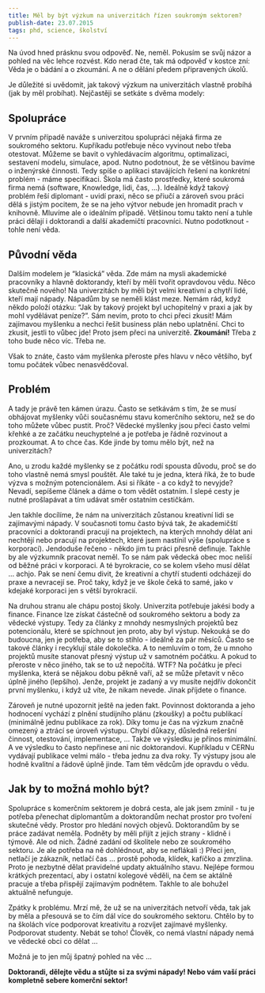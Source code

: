 ```yaml
---
title: Měl by být výzkum na univerzitách řízen soukromým sektorem?
publish-date: 23.07.2015
tags: phd, science, školství
---
```

Na úvod hned prásknu svou odpověď. Ne, neměl. Pokusím se svůj názor a pohled na věc lehce rozvést. Kdo nerad čte, tak má odpověď v kostce zní: Věda je o bádání a o zkoumání. A ne o dělání předem připravených úkolů.

Je důležité si uvědomit, jak takový výzkum na univerzitách vlastně probíhá (jak by měl probíhat). Nejčastěji se setkáte s dvěma modely:

## Spolupráce

V prvním případě naváže s univerzitou spolupráci nějaká firma ze soukromého sektoru. Kupříkadu potřebuje něco vyvinout nebo třeba otestovat. Můžeme se bavit o vyhledávacím algoritmu, optimalizaci, sestavení modelu, simulace, apod. Nutno podotnout, že se většinou bavíme o inženýrské činnosti. Tedy spíše o aplikaci stavájících řešení na konkrétní problém - máme specifikaci. Škola má často prostředky, které soukromá firma nemá (software, Knowledge, lidi, čas, ...). Ideálně když takový problém řeší diplomant - uvidí praxi, něco se přiučí a zároveň svou práci dělá s jistým pocitem, že se na jeho výtvor nebude jen hromadit prach v knihovně. Mluvíme ale o ideálním případě. Většinou tomu takto není a tuhle práci dělají i doktorandi a další akademičtí pracovníci. Nutno podotknout - tohle není věda.

## Původní věda

Dalším modelem je “klasická” věda. Zde mám na mysli akademické pracovníky a hlavně doktorandy, kteří by měli tvořit opravdovou vědu. Něco skutečně nového! Na univerzitách by měli být velmi kreativní a chytří lidé, kteří mají nápady. Nápadům by se neměli klást meze. Nemám rád, když někdo položí otázku: “Jak by takový projekt byl uchopitelný v praxi a jak by mohl vydělávat peníze?”. Sám nevím, proto to chci přeci zkusit! Mám zajímavou myšlenku a nechci řešit business plán nebo uplatnění. Chci to zkusit, jestli to vůbec jde! Proto jsem přeci na univerzitě. **Zkoumání!** Třeba z toho bude něco víc. Třeba ne.

Však to znáte, často vám myšlenka přeroste přes hlavu v něco většího, byť tomu počátek vůbec nenasvědčoval.

## Problém

A tady je právě ten kámen úrazu. Často se setkávám s tím, že se musí obhájovat myšlenky vůči současnému stavu komerčního sektoru, než se do toho můžete vůbec pustit. Proč? Vědecké myšlenky jsou přeci často velmi křehké a ze začátku neuchyptelné a je potřeba je řádně rozvinout a prozkoumat. A to chce čas. Kde jinde by tomu mělo být, než na univerzitách?

Ano, u zrodu každé myšlenky se z počátku rodí spousta důvodu, proč se do toho vlastně nemá smysl pouštět. Ale také tu je jedna, která říká, že to bude výzva s možným potencionálem. Asi si říkáte - a co když to nevyjde? Nevadí, sepíšeme článek a dáme o tom vědět ostatním. I slepé cesty je nutné prošlapávat a tím udávat směr ostatním cestičkám.

Jen takhle docílíme, že nám na univerzitách zůstanou kreativní lidi se zajímavými nápady. V současnoti tomu často bývá tak, že akademičští pracovníci a doktorandi pracují na projektech, na kterých mnohdy dělat ani nechtějí nebo pracují na projektech, které jsem nastínil výše (spolupráce s korporací). Jendoduše řečeno - někdo jim tu práci přesně definuje. Takhle by ale výzkumník pracovat neměl. To se nám pak vědecká obec moc neliší od běžné práci v korporaci. A té byrokracie, co se kolem všeho musí dělat … achjo. Pak se není čemu divit, že kreativní a chytří studenti odcházejí do praxe a nevracejí se. Proč taky, když je ve škole čeká to samé, jako v kdejaké korporaci jen s větší byrokracií.

Na druhou stranu ale chápu postoj školy. Univerzita potřebuje jakési body a finance. Finance lze získat částečně od soukromého sektoru a body za vědecké výstupy. Tedy za články z mnohdy nesmyslných projektů bez potencionálu, které se spíchnout jen proto, aby byl výstup. Nekouká se do budoucna, jen je potřeba, aby se to stihlo - ideálně za pár měsíců. Často se takové články i recyklují stále dokolečka. A to nemluvím o tom, že u mnoho projektů musíte stanovat přesný výstup už v samotném počátku. A pokud to přeroste v něco jiného, tak se to už nepočítá. WTF? Na počátku je přeci myšlenka, která se nějakou dobu pěkně vaří, až se může přetavit v něco úplně jiného (lepšího). Jenže, projekt je zadaný a vy musíte nejdřív dokončit první myšlenku, i když už víte, že nikam nevede. Jinak příjdete o finance.

Zároveň je nutné upozornit ještě na jeden fakt. Povinnost doktoranda a jeho hodnocení vychází z plnění studijního plánu (zkoušky) a počtu publikací (minimálně jednu publikace za rok). Díky tomu je čas na výzkum značně omezený a ztrácí se úroveň výstupu. Chybí důkazy, důsledná rešeršní činnost, otestování, implementace, … Takže ve výsledku je přínos minimální. A ve výsledku to často nepřinese ani nic doktorandovi. Kupříkladu v CERNu vydávají publikace velmi málo - třeba jednu za dva roky. Ty výstupy jsou ale hodně kvalitní a řádově úplně jinde. Tam těm vědcům jde opravdu o vědu.

## Jak by to možná mohlo být?

Spolupráce s komerčním sektorem je dobrá cesta, ale jak jsem zmínil - tu je potřeba přenechat diplomantům a doktorandům nechat prostor pro tvoření skutečné vědy. Prostor pro hledání nových objevů. Doktorandům by se práce zadávat neměla. Podněty by měli přijít z jejich strany - klidně i týmově. Ale od nich. Žádné zadání od školitele nebo ze soukromého sektoru. Je ale potřeba na ně dohlédnout, aby se neflákali :) Přeci jen, netlačí je zákazník, netlačí čas … prostě pohoda, klídek, kafíčko a zmrzlina. Proto je nezbytné dělat pravidelné updaty aktuálního stavu. Nejlépe formou krátkých prezentací, aby i ostatní kolegové věděli, na čem se aktálně pracuje a třeba přispějí zajímavým podnětem. Takhle to ale bohužel aktuálně nefunguje.

Zpátky k problému. Mrzí mě, že už se na univerzitách netvoří věda, tak jak by měla a přesouvá se to čím dál více do soukromého sektoru. Chtělo by to na školách více podporovat kreativitu a rozvíjet zajímavé myšlenky. Podporovat studenty. Nebát se toho! Člověk, co nemá vlastní nápady nemá ve vědecké obci co dělat …

Možná je to jen můj špatný pohled na věc …

**Doktorandi, dělejte vědu a stůjte si za svými nápady! Nebo vám vaší práci kompletně sebere komerční sektor!**
